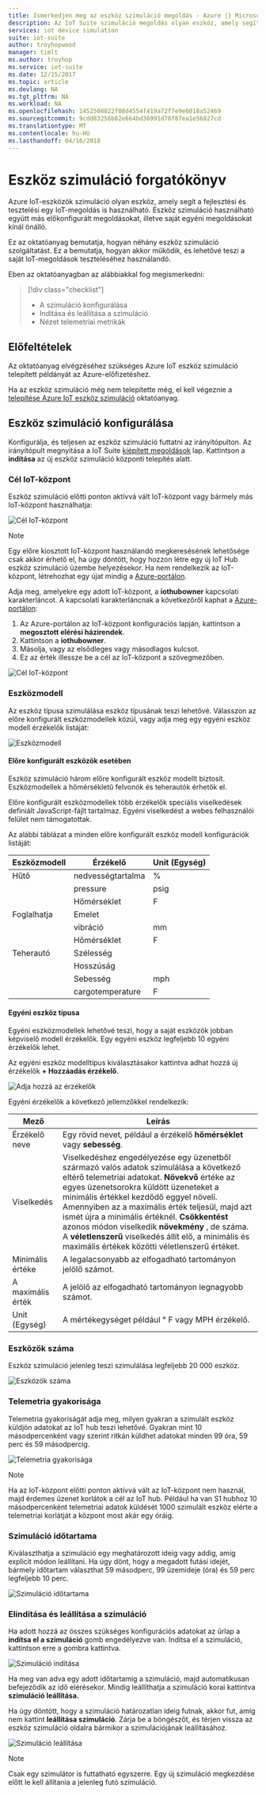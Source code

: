 ```yaml
---
title: Ismerkedjen meg az eszköz szimuláció megoldás - Azure |} Microsoft Docs
description: Az IoT Suite szimuláció megoldás olyan eszköz, amely segít a fejlesztési és tesztelési egy IoT-megoldás is használható. A szimuláció szolgáltatás az önálló ajánlat, amely más előkonfigurált megoldásokat együtt használják, vagy a saját egyéni megoldások használni.
services: iot device simulation
suite: iot-suite
author: troyhopwood
manager: timlt
ms.author: troyhop
ms.service: iot-suite
ms.date: 12/15/2017
ms.topic: article
ms.devlang: NA
ms.tgt_pltfrm: NA
ms.workload: NA
ms.openlocfilehash: 1452508822f08d4554f419a72f7e9e6018a52469
ms.sourcegitcommit: 9cdd83256b82e664bd36991d78f87ea1e56827cd
ms.translationtype: MT
ms.contentlocale: hu-HU
ms.lasthandoff: 04/16/2018
---
```

# <a name="device-simulation-walkthrough"></a>Eszköz szimuláció forgatókönyv

Azure IoT-eszközök szimuláció olyan eszköz, amely segít a fejlesztési és tesztelési egy IoT-megoldás is használható. Eszköz szimuláció használható együtt más előkonfigurált megoldásokat, illetve saját egyéni megoldásokat kínál önálló.

Ez az oktatóanyag bemutatja, hogyan néhány eszköz szimuláció szolgáltatást. Ez a bemutatja, hogyan akkor működik, és lehetővé teszi a saját IoT-megoldások teszteléséhez használandó.

Eben az oktatóanyagban az alábbiakkal fog megismerkedni:

>[!div class="checklist"]
> * A szimuláció konfigurálása
> * Indítása és leállítása a szimuláció
> * Nézet telemetriai metrikák

## <a name="prerequisites"></a>Előfeltételek

Az oktatóanyag elvégzéséhez szükséges Azure IoT eszköz szimuláció telepített példányát az Azure-előfizetéshez.

Ha az eszköz szimuláció még nem telepítette még, el kell végeznie a [telepítése Azure IoT eszköz szimuláció](iot-suite-device-simulation-deploy.md) oktatóanyag.

## <a name="configuring-device-simulation"></a>Eszköz szimuláció konfigurálása

Konfigurálja, és teljesen az eszköz szimuláció futtatni az irányítópulton. Az irányítópult megnyitása a IoT Suite [kiépített megoldások](https://www.azureiotsuite.com/) lap. Kattintson a **indítása** az új eszköz szimuláció központi telepítés alatt.

### <a name="target-iot-hub"></a>Cél IoT-központ

Eszköz szimuláció előtti ponton aktívvá vált IoT-központ vagy bármely más IoT-központ használhatja:

![Cél IoT-központ](media/iot-suite-device-simulation-explore/targethub.png)

> [!NOTE]
> Egy előre kiosztott IoT-központ használandó megkeresésének lehetősége csak akkor érhető el, ha úgy döntött, hogy hozzon létre egy új IoT Hub eszköz szimuláció üzembe helyezésekor. Ha nem rendelkezik az IoT-központ, létrehozhat egy újat mindig a [Azure-portálon](https://portal.azure.com).

Adja meg, amelyekre egy adott IoT-központ, a **iothubowner** kapcsolati karakterláncot. A kapcsolati karakterláncnak a következőről kaphat a [Azure-portálon](https://portal.azure.com):

1. Az Azure-portálon az IoT-központ konfigurációs lapján, kattintson a **megosztott elérési házirendek**.
1. Kattintson a **iothubowner**.
1. Másolja, vagy az elsődleges vagy másodlagos kulcsot.
1. Ez az érték illessze be a cél az IoT-központ a szövegmezőben.

![Cél IoT-központ](media/iot-suite-device-simulation-explore/connectionstring.png)

### <a name="device-model"></a>Eszközmodell

Az eszköz típusa szimulálása eszköz típusának teszi lehetővé. Válasszon az előre konfigurált eszközmodellek közül, vagy adja meg egy egyéni eszköz modell érzékelők listáját:

![Eszközmodell](media/iot-suite-device-simulation-explore/devicemodel.png)

#### <a name="pre-configured-device-models"></a>Előre konfigurált eszközök esetében

Eszköz szimuláció három előre konfigurált eszköz modellt biztosít. Eszközmodellek a hőmérsékletű felvonók és teherautók érhetők el.

Előre konfigurált eszközmodellek több érzékelők speciális viselkedések definiált JavaScript-fájlt tartalmaz. Egyéni viselkedést a webes felhasználói felület nem támogatottak. 

Az alábbi táblázat a minden előre konfigurált eszköz modell konfigurációk listáját:

| Eszközmodell | Érzékelő | Unit (Egység) | 
| -------------| ------ | -----| 
| Hűtő | nedvességtartalma | % |
| | pressure | psig | 
| | Hőmérséklet | F | 
| Foglalhatja | Emelet | 
| | vibráció | mm | 
| | Hőmérséklet | F | 
| Teherautó | Szélesség | |
| | Hosszúság | | 
| | Sebesség | mph | 
| | cargotemperature | F | 

#### <a name="custom-device-model"></a>Egyéni eszköz típusa

Egyéni eszközmodellek lehetővé teszi, hogy a saját eszközök jobban képviselő modell érzékelők. Egy egyéni eszköz legfeljebb 10 egyéni érzékelők lehet.

Az egyéni eszköz modelltípus kiválasztásakor kattintva adhat hozzá új érzékelők **+ Hozzáadás érzékelő**.

![Adja hozzá az érzékelők](media/iot-suite-device-simulation-explore/customsensors.png)

Egyéni érzékelők a következő jellemzőkkel rendelkezik:

| Mező | Leírás |
| ----- | ----------- |
| Érzékelő neve | Egy rövid nevet, például a érzékelő **hőmérséklet** vagy **sebesség**. |
| Viselkedés | Viselkedéshez engedélyezése egy üzenetből származó valós adatok szimulálása a következő eltérő telemetriai adatokat. **Növekvő** értéke az egyes üzenetsorokra küldött üzeneteket a minimális értékkel kezdődő eggyel növeli. Amennyiben az a maximális érték teljesül, majd azt ismét újra a minimális értéknél. **Csökkentést** azonos módon viselkedik **növekmény** , de száma. A **véletlenszerű** viselkedés állít elő, a minimális és maximális értékek közötti véletlenszerű értéket. |
| Minimális értéke | A legalacsonyabb az elfogadható tartományon jelölő számot. |
| A maximális érték | A jelölő az elfogadható tartományon legnagyobb számot. |
| Unit (Egység) | A mértékegységet például ° F vagy MPH érzékelő. |

### <a name="number-of-devices"></a>Eszközök száma

Eszköz szimuláció jelenleg teszi szimulálása legfeljebb 20 000 eszköz.

![Eszközök száma](media/iot-suite-device-simulation-explore/numberofdevices.png)

### <a name="telemetry-frequency"></a>Telemetria gyakorisága

Telemetria gyakoriságát adja meg, milyen gyakran a szimulált eszköz küldjön adatokat az IoT hub teszi lehetővé. Gyakran mint 10 másodpercenként vagy szerint ritkán küldhet adatokat minden 99 óra, 59 perc és 59 másodpercig.

![Telemetria gyakorisága](media/iot-suite-device-simulation-explore/frequency.png)

> [!NOTE]
> Ha az IoT-központ előtti ponton aktívvá vált az IoT-központ nem használ, majd érdemes üzenet korlátok a cél az IoT hub. Például ha van S1 hubhoz 10 másodpercenként telemetriai adatok küldését 1000 szimulált eszköz elérte a telemetriai korlátját a központ most akár egy óráig.

### <a name="simulation-duration"></a>Szimuláció időtartama

Kiválaszthatja a szimuláció egy meghatározott ideig vagy addig, amíg explicit módon leállítani. Ha úgy dönt, hogy a megadott futási idejét, bármely időtartam választhat 59 másodperc, 99 üzemideje (óra) és 59 perc legfeljebb 10 perc.

![Szimuláció időtartama](media/iot-suite-device-simulation-explore/duration.png)

### <a name="start-and-stop-the-simulation"></a>Elindítása és leállítása a szimuláció

Ha adott hozzá az összes szükséges konfigurációs adatokat az űrlap a **indítsa el a szimuláció** gomb engedélyezve van. Indítsa el a szimuláció, kattintson erre a gombra kattintva.

![Szimuláció indítása](media/iot-suite-device-simulation-explore/start.png)

Ha meg van adva egy adott időtartamig a szimuláció, majd automatikusan befejeződik az idő elérésekor. Mindig leállíthatja a szimuláció korai kattintva **szimuláció leállítása.**

Ha úgy döntött, hogy a szimuláció határozatlan ideig futnak, akkor fut, amíg nem kattint **leállítása szimuláció**. Zárja be a böngészőt, és térjen vissza az eszköz szimuláció oldalra bármikor a szimulációjának leállításához.

![Szimuláció leállítása](media/iot-suite-device-simulation-explore/stop.png)

> [!NOTE]
> Csak egy szimulátor is futtatható egyszerre. Egy új szimuláció megkezdése előtt le kell állítania a jelenleg futó szimuláció.
